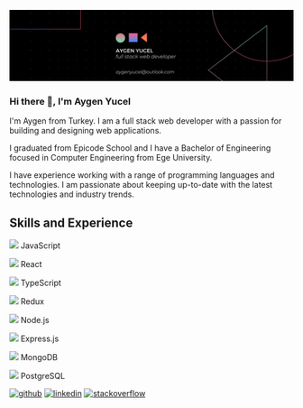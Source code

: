 ![Full Stack Web Development](https://github.com/aygenyucel/aygenyucel/blob/main/banner.png)

### Hi there 👋, I'm Aygen Yucel

I'm Aygen from Turkey. I am a full stack web developer with a passion for building and designing web applications.

I graduated from Epicode School and I have a Bachelor of Engineering focused in Computer Engineering from Ege University.

I have experience working with a range of programming languages and technologies. I am passionate about keeping up-to-date with the latest technologies and industry trends.

## Skills and Experience
<img src='https://user-images.githubusercontent.com/80033565/229316203-41693aa7-a7d1-43c1-a99d-7ed7dc432377.png' height='15'> JavaScript

<img src='https://user-images.githubusercontent.com/80033565/229316234-4b77164d-0660-4e93-8dc5-b1a11185a5ba.png' height='15'> React

<img src='https://user-images.githubusercontent.com/80033565/229316263-a470e97f-1e09-4d01-9823-715d35189a66.png' height='15'> TypeScript

<img src='https://user-images.githubusercontent.com/80033565/229316287-46c49482-3818-44e7-8193-bfab99acb8b1.png' height='15'> Redux

<img src='https://user-images.githubusercontent.com/80033565/229316300-f625fe2b-03ac-4b06-a4e1-25b6ff1b7b84.png' height='15'> Node.js

<img src='https://user-images.githubusercontent.com/80033565/229316320-cc6499a9-124b-4495-a9e4-8855eda13fdb.png' height='15'> Express.js

<img src='https://user-images.githubusercontent.com/80033565/229316335-99ea7663-d4dc-48e3-800b-0a5b5f64ebb8.png' height='15'> MongoDB

<img src='https://user-images.githubusercontent.com/80033565/229316352-f3971901-863d-4b95-819a-6f718beac9f4.png' height='15'> PostgreSQL

[<img src='https://cdn.jsdelivr.net/npm/simple-icons@3.0.1/icons/github.svg' alt='github' height='30'>](https://github.com/aygenyucel)  [<img src='https://cdn.jsdelivr.net/npm/simple-icons@3.0.1/icons/linkedin.svg' alt='linkedin' height='30'>](https://www.linkedin.com/in/aygenyucel/)  [<img src='https://cdn.jsdelivr.net/npm/simple-icons@3.0.1/icons/stackoverflow.svg' alt='stackoverflow' height='30'>](https://stackoverflow.com/users/19501613)  





